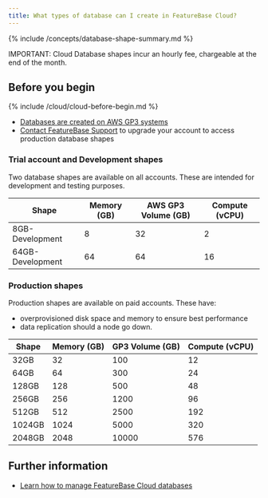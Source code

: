 ```yaml
---
title: What types of database can I create in FeatureBase Cloud?
---
```

<!--source https://molecula.atlassian.net/wiki/spaces/PROD/pages/893222913/Packaging+Pricing -->
{% include /concepts/database-shape-summary.md %}

IMPORTANT: Cloud Database shapes incur an hourly fee, chargeable at the end of the month.

## Before you begin

{% include /cloud/cloud-before-begin.md %}
* [Databases are created on AWS GP3 systems](https://aws.amazon.com/ebs/general-purpose/)
* [Contact FeatureBase Support](https://www.featurebase.com/contact-us) to upgrade your account to access production database shapes

### Trial account and Development shapes

Two database shapes are available on all accounts. These are intended for development and testing purposes.

| Shape | Memory (GB) | AWS GP3 Volume (GB) | Compute (vCPU) |
|---|---|---|---|
| 8GB-Development | 8 | 32 | 2 |
| 64GB-Development | 64 | 64 | 16 |

### Production shapes

Production shapes are available on paid accounts. These have:
* overprovisioned disk space and memory to ensure best performance
* data replication should a node go down.

| Shape | Memory (GB) | GP3 Volume (GB) | Compute (vCPU) |
|---|---|---|---|
| 32GB | 32 | 100 | 12 |
| 64GB | 64 | 300 | 24 |
| 128GB | 128 | 500 | 48 |
| 256GB | 256 | 1200 | 96 |
| 512GB | 512 | 2500 | 192 |
| 1024GB | 1024 | 5000 | 320 |
| 2048GB | 2048 | 10000 | 576 |

## Further information

* [Learn how to manage FeatureBase Cloud databases](/cloud/cloud-database/cloud-db-manage)
